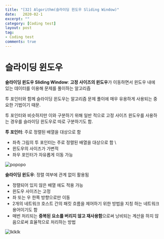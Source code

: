 ```yaml
---
title: "[32] Algorithm(슬라이딩 윈도우 Sliding Window)"
date:   2020-02-1
excerpt: ""
category: [Coding test]
layout: post
tag:
- Coding test
comments: true
---
```


# 슬라이딩 윈도우
**슬라이딩 윈도우 Sliding Window**: **고정 사이즈의 윈도우**가 이동하면서 윈도우 내에 있는 데이터를 이용해 문제를 풀이하는 알고리즘       

투 포인터와 함께 슬라이딩 윈도우는 알고리즘 문제 풀이에 매우 유용하게 사용되는 중요한 기법이기 때문.     

투 포인터와 비슷하지만 이와 구분하기 위해 일반 적으로 고정 사이즈 윈도우를 사용하는 경우를 슬라이딩 윈도우로 따로 구분하기도 함.       

**투 포인터**: 주로 정렬된 배열을 대상으로 함      
*  좌측 그림의 투 포인터는 주로 정렬된 배열을 대상으로 함       \
*  윈도우의 사이즈가 가변적      
*  좌우 포인터가 자유롭게 이동 가능

![popopo](https://user-images.githubusercontent.com/76824611/130606240-11192f54-2220-47d8-ba52-6b455877ac56.gif)


**슬라이딩 윈도우**: 정렬 여부에 관계 없이 활용됨           
* 정렬되어 있지 않은 배열 에도 적용 가능      
* 윈도우 사이즈는 고정     
* 좌 또는 우 한쪽 방향으로만 이동      
* 2개의 네트워크 호스트 간의 패킷 흐름을 제어하기 위한 방법을 지칭 하는 네트워크 용어이기도 함     
* 매번 처리되는 **중복된 요소를 버리지 않고 재사용함**으로써 낭비되는 계산을 하지 않음으로써 효율적으로 처리하는 방법      

![lklklk](https://user-images.githubusercontent.com/76824611/130606252-d0094551-e4a0-4a03-8dad-c0ad1ed51c62.gif)




















